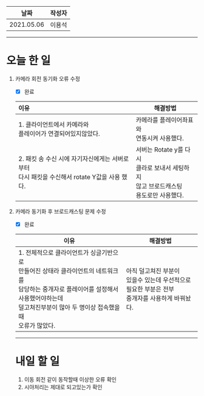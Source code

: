 |    날짜    | 작성자 |
| :--------: | :----: |
| 2021.05.06 | 이용석 |

--------

# 오늘 한 일

1. 카메라 회전 동기화 오류 수정 

   - [x] 완료

   | 이유                                                         | 해결방법                                                     |
   | :----------------------------------------------------------- | ------------------------------------------------------------ |
   | 1. 클라이언트에서 카메라와 <br />플레이어가 연결되어있지않았다. | 카메라를 플레이어좌표와 <br /> 연동시켜 사용했다.            |
   | 2. 패킷 송 수신 시에 자기자신에게는 서버로부터 <br />다시 패킷을 수신해서 rotate Y값을 사용 했다. | 서버는 Rotate y를 다시<br /> 클라로 보내서 세팅하지<br /> 않고 브로드캐스팅<br /> 용도로만 사용했다. |

2. 카메라 동기화 후 브로드캐스팅 문제 수정

   - [x] 완료

   | 이유                                                         | 해결방법                                                     |
   | ------------------------------------------------------------ | ------------------------------------------------------------ |
   | 1. 전체적으로 클라이언트가 싱글기반으로 <br />만들어진 상태라 클라이언트의 네트워크를 <br />담당하는 중개자로 플레이어를 설정해서 <br />사용했어야하는데 <br />덜고쳐진부분이 많아 두 명이상 접속했을때 <br />오류가 많았다. | 아직 덜고쳐진 부분이<br /> 있을수 있는데 우선적으로<br /> 필요한 부분은 전부 <br /> 중개자를 사용하게 바꿔놨다. |

   ----

   # 내일 할 일

   1. 이동 회전 같이 동작할때 이상한 오류 확인 
   2. 시야처리는 제대로 되고있는가 확인











